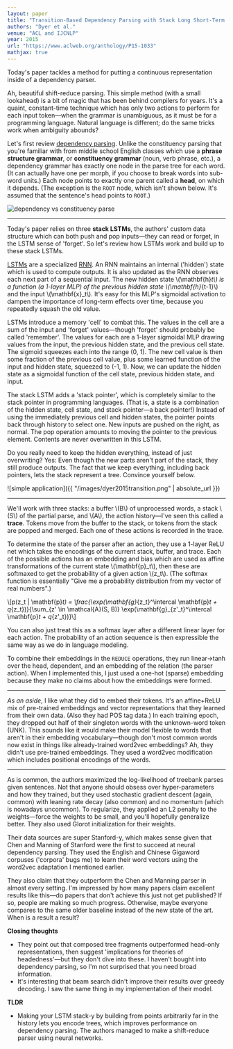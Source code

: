 ```yaml
---
layout: paper
title: "Transition-Based Dependency Parsing with Stack Long Short-Term Memory"
authors: "Dyer et al."
venue: "ACL and IJCNLP"
year: 2015
url: "https://www.aclweb.org/anthology/P15-1033"
mathjax: true
---
```


Today's paper tackles a method for putting a continuous representation inside of a dependency parser.

<!--more-->

Ah, beautiful shift-reduce parsing. This simple method (with a small lookahead) is a bit of magic that has been behind compilers for years. It's a quaint, constant-time technique which has only two actions to perform for each input token—when the grammar is unambiguous, as it must be for a programming language. Natural language is different; do the same tricks work when ambiguity abounds?

Let's first review [dependency parsing](https://web.stanford.edu/~jurafsky/slp3/14.pdf). Unlike the constituency parsing that you're familiar with from middle school English classes which use a **phrase structure grammar**, or **constituency grammar** (noun, verb phrase, etc.), a dependency grammar has exactly one node in the parse tree for each word. (It can actually have one per morph, if you choose to break words into sub-word units.) Each node points to exactly one parent called a **head**, on which it depends. (The exception is the `ROOT` node, which isn't shown below. It's assumed that the sentence's head points to `ROOT`.) 

![dependency vs constituency parse](https://upload.wikimedia.org/wikipedia/commons/0/0d/Wearetryingtounderstandthedifference_%282%29.jpg)

---

Today's paper relies on three **stack LSTMs**, the authors' custom data structure which can both push and pop inputs—they can read or forget, in the LSTM sense of 'forget'. So let's review how LSTMs work and build up to these stack LSTMs. 

[LSTMs](https://en.wikipedia.org/wiki/Long_short-term_memory) are a specialized [RNN](https://en.wikipedia.org/wiki/Recurrent_neural_network). An RNN maintains an internal ('hidden') state which is used to compute outputs. It is also updated as the RNN observes each next part of a sequential input. The new hidden state \\(\mathbf{h}_t\\) is a function (a 1-layer MLP) of the previous hidden state \\(\mathbf{h}_{t-1}\\) and the input \\(\mathbf{x}_t\\). It's easy for this MLP's sigmoidal activation to dampen the importance of long-term effects over time, because you repeatedly squash the old value.

LSTMs introduce a memory 'cell' to combat this. The values in the cell are a sum of the input and 'forget' values—though 'forget' should probably be called 'remember'. The values for each are a 1-layer sigmoidal MLP drawing values from the input, the previous hidden state, and the previous cell state. The sigmoid squeezes each into the range (0, 1). The new cell value is then some fraction of the previous cell value, plus some learned function of the input and hidden state, squeezed to (-1, 1). Now, we can update the hidden state as a sigmoidal function of the cell state, previous hidden state, and input.

The stack LSTM adds a 'stack pointer', which is completely similar to the stack pointer in programming languages. (That is, a state is a combination of the hidden state, cell state, and stack pointer—a back pointer!) Instead of using the immediately previous cell and hidden states, the pointer points back through history to select one. New inputs are pushed on the right, as normal. The pop operation amounts to moving the pointer to the previous element. Contents are never overwritten in this LSTM. 

Do you really need to keep the hidden everything, instead of just overwriting? Yes: Even though the new parts aren't part of the stack, they still produce outputs. The fact that we keep everything, including back pointers, lets the stack represent a tree. Convince yourself below.

![simple application]({{ "/images/dyer2015transition.png" | absolute_url }})

---

We'll work with three stacks: a buffer \\(B\\) of unprocessed words, a stack \\(S\\) of the partial parse, and \\(A\\), the action history—I've seen this called a **trace**. Tokens move from the buffer to the stack, or tokens from the stack are popped and merged. Each one of these actions is recorded in the trace.

To determine the state of the parser after an action, they use a 1-layer ReLU net which takes the encodings of the current stack, buffer, and trace. Each of the possible actions has an embedding and bias which are used as affine transformations of the current state \\(\mathbf{p}_t\\), then these are softmaxed to get the probability of a given action \\(z_t\\). (The softmax function is essentially "Give me a probability distribution from my vector of real numbers".)

\\[p(z_t \| \mathbf{p}_t) = \frac{\exp(\mathbf{g}_{z_t}^\intercal \mathbf{p}_t + q_{z_t})}{\sum_{z' \in \mathcal{A}(S, B)} \exp(\mathbf{g}_{z'_t}^\intercal \mathbf{p}_t + q_{z'_t})}\\]

You can also just treat this as a softmax layer after a different linear layer for each action. The probability of an action sequence is then expressible the same way as we do in language modeling.

To combine their embeddings in the `REDUCE` operations, they run linear->tanh over the head, dependent, and an embedding of the relation (the parser action). When I implemented this, I just used a one-hot (sparse) embedding because they make no claims about how the embeddings were formed.


---

*As an aside*, I like what they did to embed their tokens. It's an affine+ReLU mix of pre-trained embeddings and vector representations that they learned from their own data. (Also they had POS tag data.) In each training epoch, they dropped out half of their singleton words with the unknown-word token (UNK). This sounds like it would make their model flexible to words that aren't in their embedding vocabulary—though don't most common words now exist in things like already-trained word2vec embeddings? Ah, they didn't use pre-trained embeddings. They used a word2vec modification which includes positional encodings of the words.

---

As is common, the authors maximized the log-likelihood of treebank parses given sentences. Not that anyone should obsess over hyper-parameters and how they trained, but they used stochastic gradient descent (again, common) with leaning rate decay (also common) and no momentum (which is nowadays uncommon). To regularize, they applied an L2 penalty to the weights—force the weights to be small, and you'll hopefully generalize better. They also used Glorot initialization for their weights.

Their data sources are super Stanford-y, which makes sense given that Chen and Manning of Stanford were the first to succeed at neural dependency parsing. They used the English and Chinese Gigaword corpuses ('corpora' bugs me) to learn their word vectors using the word2vec adaptation I mentioned earlier.

They also claim that they outperform the Chen and Manning parser in almost every setting. I'm impressed by how many papers claim excellent results like this—do papers that don't achieve this just not get published? If so, people are making so much progress. Otherwise, maybe everyone compares to the same older baseline instead of the new state of the art. When is a result a result?

**Closing thoughts**

- They point out that composed tree fragments outperformed head-only representations, then suggest 'implications for theories of headedness'—but they don't dive into these. I haven't bought into dependency parsing, so I'm not surprised that you need broad information.
- It's interesting that beam search didn't improve their results over greedy decoding. I saw the same thing in my implementation of their model. 

**TLDR**

- Making your LSTM stack-y by building from points arbitrarily far in the history lets you encode trees, which improves performance on dependency parsing. The authors managed to make a shift-reduce parser using neural networks.
